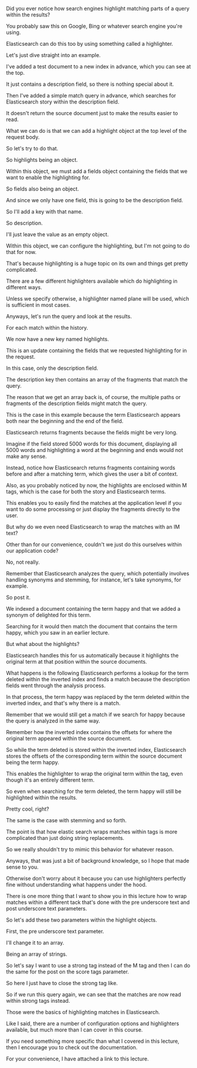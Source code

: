 Did you ever notice how search engines highlight matching parts of a query within the results?

You probably saw this on Google, Bing or whatever search engine you're using.

Elasticsearch can do this too by using something called a highlighter.

Let's just dive straight into an example.

I've added a test document to a new index in advance, which you can see at the top.

It just contains a description field, so there is nothing special about it.

Then I've added a simple match query in advance, which searches for Elasticsearch story within the description field.

It doesn't return the source document just to make the results easier to read.

What we can do is that we can add a highlight object at the top level of the request body.

So let's try to do that.

So highlights being an object.

Within this object, we must add a fields object containing the fields that we want to enable the highlighting for.

So fields also being an object.

And since we only have one field, this is going to be the description field.

So I'll add a key with that name.

So description.

I'll just leave the value as an empty object.

Within this object, we can configure the highlighting, but I'm not going to do that for now.

That's because highlighting is a huge topic on its own and things get pretty complicated.

There are a few different highlighters available which do highlighting in different ways.

Unless we specify otherwise, a highlighter named plane will be used, which is sufficient in most cases.

Anyways, let's run the query and look at the results.

For each match within the history.

We now have a new key named highlights.

This is an update containing the fields that we requested highlighting for in the request.

In this case, only the description field.

The description key then contains an array of the fragments that match the query.

The reason that we get an array back is, of course, the multiple paths or fragments of the description fields might match the query.

This is the case in this example because the term Elasticsearch appears both near the beginning and the end of the field.

Elasticsearch returns fragments because the fields might be very long.

Imagine if the field stored 5000 words for this document, displaying all 5000 words and highlighting a word at the beginning and ends would not make any sense.

Instead, notice how Elasticsearch returns fragments containing words before and after a matching term, which gives the user a bit of context.

Also, as you probably noticed by now, the highlights are enclosed within M tags, which is the case for both the story and Elasticsearch terms.

This enables you to easily find the matches at the application level if you want to do some processing or just display the fragments directly to the user.

But why do we even need Elasticsearch to wrap the matches with an IM text?

Other than for our convenience, couldn't we just do this ourselves within our application code?

No, not really.

Remember that Elasticsearch analyzes the query, which potentially involves handling synonyms and stemming, for instance, let's take synonyms, for example.

So post it.

We indexed a document containing the term happy and that we added a synonym of delighted for this term.

Searching for it would then match the document that contains the term happy, which you saw in an earlier lecture.

But what about the highlights?

Elasticsearch handles this for us automatically because it highlights the original term at that position within the source documents.

What happens is the following Elasticsearch performs a lookup for the term deleted within the inverted index and finds a match because the description fields went through the analysis process.

In that process, the term happy was replaced by the term deleted within the inverted index, and that's why there is a match.

Remember that we would still get a match if we search for happy because the query is analyzed in the same way.

Remember how the inverted index contains the offsets for where the original term appeared within the source document.

So while the term deleted is stored within the inverted index, Elasticsearch stores the offsets of the corresponding term within the source document being the term happy.

This enables the highlighter to wrap the original term within the tag, even though it's an entirely different term.

So even when searching for the term deleted, the term happy will still be highlighted within the results.

Pretty cool, right?

The same is the case with stemming and so forth.

The point is that how elastic search wraps matches within tags is more complicated than just doing string replacements.

So we really shouldn't try to mimic this behavior for whatever reason.

Anyways, that was just a bit of background knowledge, so I hope that made sense to you.

Otherwise don't worry about it because you can use highlighters perfectly fine without understanding what happens under the hood.

There is one more thing that I want to show you in this lecture how to wrap matches within a different tack that's done with the pre underscore text and post underscore text parameters.

So let's add these two parameters within the highlight objects.

First, the pre underscore text parameter.

I'll change it to an array.

Being an array of strings.

So let's say I want to use a strong tag instead of the M tag and then I can do the same for the post on the score tags parameter.

So here I just have to close the strong tag like.

So if we run this query again, we can see that the matches are now read within strong tags instead.

Those were the basics of highlighting matches in Elasticsearch.

Like I said, there are a number of configuration options and highlighters available, but much more than I can cover in this course.

If you need something more specific than what I covered in this lecture, then I encourage you to check out the documentation.

For your convenience, I have attached a link to this lecture.

